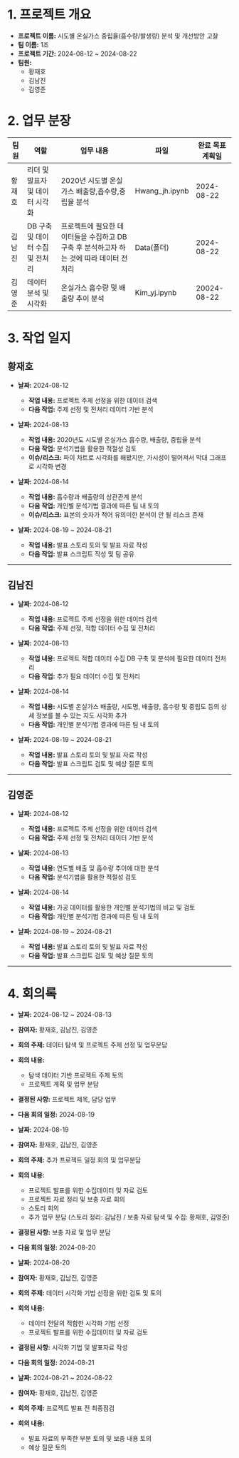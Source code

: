 # 1. 프로젝트 개요
- **프로젝트 이름:** 시도별 온실가스 중립율(흡수량/발생량) 분석 및 개선방안 고찰
- **팀 이름:** 1조
- **프로젝트 기간:** 2024-08-12 ~ 2024-08-22
- **팀원:**
  - 황재호
  - 김남진
  - 김영준

# 2. 업무 분장

| 팀원 | 역할 | 업무 내용 | 파일 | 완료 목표 계획일 |
| ---- | ---- | --------- | ---- |----------- |
| 황재호 | 리더 및 발표자 및 데이터 시각화 | 2020년 시도별 온실가스 배출량,흡수량,중립율 분석 | Hwang_jh.ipynb | 2024-08-22 |
| 김남진 | DB 구축 및 데이터 수집 및 전처리 | 프로젝트에 필요한 데이터들을 수집하고 DB 구축 후 분석하고자 하는 것에 따라 데이터 전처리| Data(폴더)  | 2024-08-22 |
| 김영준 | 데이터 분석 및 시각화 | 온실가스 흡수량 및 배출량 추이 분석  | Kim_yj.ipynb | 20024-08-22 |
 

# 3. 작업 일지

## 황재호

- **날짜:** 2024-08-12
  - **작업 내용:** 프로젝트 주제 선정을 위한 데이터 검색
  - **다음 작업:** 주제 선정 및 전처리 데이터 기반 분석 
  

- **날짜:** 2024-08-13
  - **작업 내용:** 2020년도 시도별 온실가스 흡수량, 배출량, 중립율 분석
  - **다음 작업:** 분석기법을 활용한 적절성 검토
  - **이슈/리스크:** 파이 차트로 시각화를 해봤지만, 가시성이 떨어져서 막대 그래프로 시각화 변경


- **날짜:** 2024-08-14
  - **작업 내용:** 흡수량과 배출량의 상관관계 분석
  - **다음 작업:** 개인별 분석기법 결과에 따른 팀 내 토의
  - **이슈/리스크:** 표본의 숫자가 적어 유의미한 분석이 안 될 리스크 존재

- **날짜:** 2024-08-19 ~ 2024-08-21
  - **작업 내용:** 발표 스토리 토의 및 발표 자료 작성
  - **다음 작업:** 발표 스크립트 작성 및 팀 공유
---

## 김남진

- **날짜:** 2024-08-12
  - **작업 내용:** 프로젝트 주제 선정을 위한 데이터 검색
  - **다음 작업:** 주제 선정, 적합 데이터 수집 및 전처리
  
  
- **날짜:** 2024-08-13
  - **작업 내용:** 프로젝트 적합 데이터 수집 DB 구축 및 분석에 필요한 데이터 전처리
  - **다음 작업:** 추가 필요 데이터 수집 및 전처리
  

- **날짜:** 2024-08-14
  - **작업 내용:** 시도별 온실가스 배출량, 시도명, 배출량, 흡수량 및 중립도 등의 상세 정보를 볼 수 있는 지도 시각화 추가
  - **다음 작업:** 개인별 분석기법 결과에 따른 팀 내 토의


- **날짜:** 2024-08-19 ~ 2024-08-21
  - **작업 내용:** 발표 스토리 토의 및 발표 자료 작성
  - **다음 작업:** 발표 스크립트 검토 및 예상 질문 토의
---

## 김영준

- **날짜:** 2024-08-12
  - **작업 내용:** 프로젝트 주제 선정을 위한 데이터 검색
  - **다음 작업:** 주제 선정 및 전처리 데이터 기반 분석 
  

- **날짜:** 2024-08-13
  - **작업 내용:** 연도별 배출 및 흡수량 추이에 대한 분석
  - **다음 작업:** 분석기법을 활용한 적절성 검토


- **날짜:** 2024-08-14
  - **작업 내용:** 가공 데이터를 활용한 개인별 분석기법의 비교 및 검토
  - **다음 작업:** 개인별 분석기법 결과에 따른 팀 내 토의


- **날짜:** 2024-08-19 ~ 2024-08-21
  - **작업 내용:** 발표 스토리 토의 및 발표 자료 작성
  - **다음 작업:** 발표 스크립트 검토 및 예상 질문 토의
---

# 4. 회의록

- **날짜:** 2024-08-12 ~ 2024-08-13
- **참여자:** 황재호, 김남진, 김영준
- **회의 주제:** 데이터 탐색 및 프로젝트 주제 선정 및 업무분담
- **회의 내용:**
  - 탐색 데이터 기반 프로젝트 주제 토의 
  - 프로젝트 계획 및 업무 분담
- **결정된 사항:** 프로젝트 제목, 담당 업무
- **다음 회의 일정:** 2024-08-19 


- **날짜:** 2024-08-19 
- **참여자:** 황재호, 김남진, 김영준
- **회의 주제:** 추가 프로젝트 일정 회의 및 업무분담
- **회의 내용:**
  - 프로젝트 발표를 위한 수집데이터 및 자료 검토
  - 프로젝트 자료 정리 및 보충 자료 회의
  - 스토리 회의  
  - 추가 업무 분담 (스토리 정리: 김남진 / 보충 자료 탐색 및 수집: 황재호, 김영준)
- **결정된 사항:** 보충 자료 및 업무 분담
- **다음 회의 일정:** 2024-08-20


- **날짜:** 2024-08-20
- **참여자:** 황재호, 김남진, 김영준
- **회의 주제:** 데이터 시각화 기법 선정을 위한 검토 및 토의
- **회의 내용:**
  - 데이터 전달의 적합한 시각화 기법 선정
  - 프로젝트 발표를 위한 수집데이터 및 자료 검토
- **결정된 사항:** 시각화 기법 및 발표자료 작성
- **다음 회의 일정:** 2024-08-21


- **날짜:** 2024-08-21 ~ 2024-08-22
- **참여자:** 황재호, 김남진, 김영준
- **회의 주제:** 프로젝트 발표 전 최종점검
- **회의 내용:**  
  - 발표 자료의 부족한 부분 토의 및 보충 내용 토의 
  - 예상 질문 토의